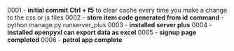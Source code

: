 0001 - **initial commit**
**Ctrl + f5** to clear cache every time you make a change to the css or js files
0002 - **store item code generated from id**
**command** - python manage.py runserver_plus
0003 - **installed server plus**
0004 - **installed openpyxl can export data as excel**
0005 - **signup page completed**
0006 - **patrol app complete**
